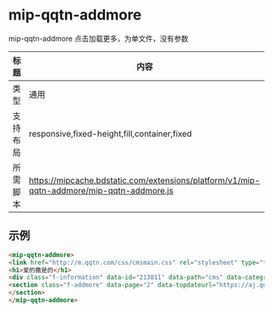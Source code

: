 # mip-qqtn-addmore

mip-qqtn-addmore 点击加载更多，为单文件，没有参数

标题|内容
----|----
类型|通用
支持布局|responsive,fixed-height,fill,container,fixed
所需脚本|https://mipcache.bdstatic.com/extensions/platform/v1/mip-qqtn-addmore/mip-qqtn-addmore.js

## 示例

```html
<mip-qqtn-addmore>
<link href="http://m.qqtn.com/css/cmsmain.css" rel="stylesheet" type="text/css">
<h1>爱的撒是的</h1>
<div class="f-information" data-id="213811" data-path="cms" data-categroyId="43" data-rootid="2" data-CommentTpye="0" data-Username="qcx" data-Type="1" data-DateTime="2017/11/6 10:22:00"></div>
<section class="f-addmore" data-page="2" data-topdateurl="https://aj.qqtn.com/app/NewResInfo.json">
</section>
</mip-qqtn-addmore>
```




